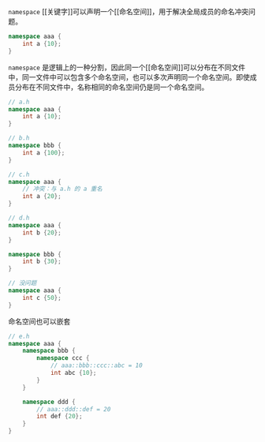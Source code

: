 `namespace` [[关键字]]可以声明一个[[命名空间]]，用于解决全局成员的命名冲突问题。

```c++
namespace aaa {
    int a {10};
}
```

`namespace` 是逻辑上的一种分割，因此同一个[[命名空间]]可以分布在不同文件中，同一文件中可以包含多个命名空间，也可以多次声明同一个命名空间。即使成员分布在不同文件中，名称相同的命名空间仍是同一个命名空间。

```c++
// a.h
namespace aaa {
    int a {10};
}
```

```c++
// b.h
namespace bbb {
    int a {100};
}
```

```c++
// c.h
namespace aaa {
    // 冲突：与 a.h 的 a 重名
    int a {20};
}
```

```c++
// d.h
namespace aaa {
    int b {20};
}

namespace bbb {
    int b {30};
}

// 没问题
namespace aaa {
    int c {50};
}
```

命名空间也可以嵌套

```c++
// e.h
namespace aaa {
    namespace bbb {
        namespace ccc {
            // aaa::bbb::ccc::abc = 10
            int abc {10};
        }
    }

    namespace ddd {
        // aaa::ddd::def = 20
        int def {20};
    }
}
```